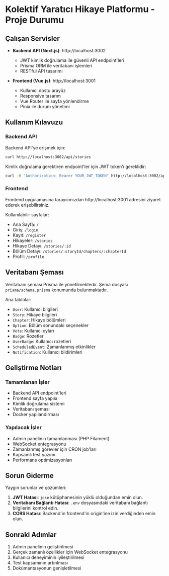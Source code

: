 # Kolektif Yaratıcı Hikaye Platformu - Proje Durumu

## Çalışan Servisler

- **Backend API (Next.js)**: http://localhost:3002
  - JWT kimlik doğrulama ile güvenli API endpoint'leri
  - Prisma ORM ile veritabanı işlemleri
  - RESTful API tasarımı

- **Frontend (Vue.js)**: http://localhost:3001
  - Kullanıcı dostu arayüz
  - Responsive tasarım
  - Vue Router ile sayfa yönlendirme
  - Pinia ile durum yönetimi

## Kullanım Kılavuzu

### Backend API

Backend API'ye erişmek için:

```bash
curl http://localhost:3002/api/stories
```

Kimlik doğrulama gerektiren endpoint'ler için JWT token'ı gereklidir:

```bash
curl -H "Authorization: Bearer YOUR_JWT_TOKEN" http://localhost:3002/api/users/me
```

### Frontend

Frontend uygulamasına tarayıcınızdan http://localhost:3001 adresini ziyaret ederek erişebilirsiniz.

Kullanılabilir sayfalar:
- Ana Sayfa: `/`
- Giriş: `/login`
- Kayıt: `/register`
- Hikayeler: `/stories`
- Hikaye Detayı: `/stories/:id`
- Bölüm Detayı: `/stories/:storyId/chapters/:chapterId`
- Profil: `/profile`

## Veritabanı Şeması

Veritabanı şeması Prisma ile yönetilmektedir. Şema dosyası `prisma/schema.prisma` konumunda bulunmaktadır.

Ana tablolar:
- `User`: Kullanıcı bilgileri
- `Story`: Hikaye bilgileri
- `Chapter`: Hikaye bölümleri
- `Option`: Bölüm sonundaki seçenekler
- `Vote`: Kullanıcı oyları
- `Badge`: Rozetler
- `UserBadge`: Kullanıcı rozetleri
- `ScheduledEvent`: Zamanlanmış etkinlikler
- `Notification`: Kullanıcı bildirimleri

## Geliştirme Notları

### Tamamlanan İşler

- Backend API endpoint'leri
- Frontend sayfa yapısı
- Kimlik doğrulama sistemi
- Veritabanı şeması
- Docker yapılandırması

### Yapılacak İşler

- Admin panelinin tamamlanması (PHP Filament)
- WebSocket entegrasyonu
- Zamanlanmış görevler için CRON job'ları
- Kapsamlı test yazımı
- Performans optimizasyonları

## Sorun Giderme

Yaygın sorunlar ve çözümleri:

1. **JWT Hatası**: `jose` kütüphanesinin yüklü olduğundan emin olun.
2. **Veritabanı Bağlantı Hatası**: `.env` dosyasındaki veritabanı bağlantı bilgilerini kontrol edin.
3. **CORS Hatası**: Backend'in frontend'in origin'ine izin verdiğinden emin olun.

## Sonraki Adımlar

1. Admin panelinin geliştirilmesi
2. Gerçek zamanlı özellikler için WebSocket entegrasyonu
3. Kullanıcı deneyiminin iyileştirilmesi
4. Test kapsamının artırılması
5. Dokümantasyonun genişletilmesi 
